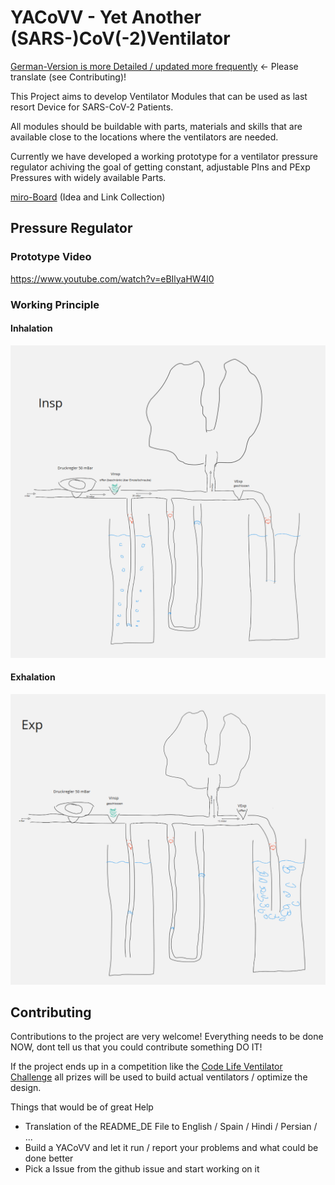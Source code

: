 # YACoVV - Yet Another (SARS-)CoV(-2)Ventilator

[German-Version is more Detailed / updated more frequently](README_DE.md) <- Please translate (see Contributing)!

This Project aims to develop Ventilator Modules that can be used as last resort Device for SARS-CoV-2 Patients.

All modules should be buildable with parts, materials and skills that are available close to the locations where the ventilators are needed.

Currently we have developed a working prototype for a ventilator pressure regulator achiving the goal of getting constant, adjustable PIns and PExp Pressures with widely available Parts.

[miro-Board](https://miro.com/app/board/o9J_kuxCsRI=/) (Idea and Link Collection)

## Pressure Regulator
### Prototype Video
https://www.youtube.com/watch?v=eBIlyaHW4l0
### Working Principle
#### Inhalation
![inhalation](img/insp.png)
#### Exhalation
![exhalation](img/exp.png)

## Contributing
Contributions to the project are very welcome! Everything needs to be done NOW, dont tell us that you could contribute something DO IT!

If the project ends up in a competition like the [Code Life Ventilator Challenge](https://www.agorize.com/en/challenges/code-life-challenge?lang=en) all prizes will be used to build actual ventilators / optimize the design.

Things that would be of great Help
- Translation of the README_DE File to English / Spain / Hindi / Persian /  ...
- Build a YACoVV and let it run / report your problems and what could be done better
- Pick a Issue from the github issue and start working on it